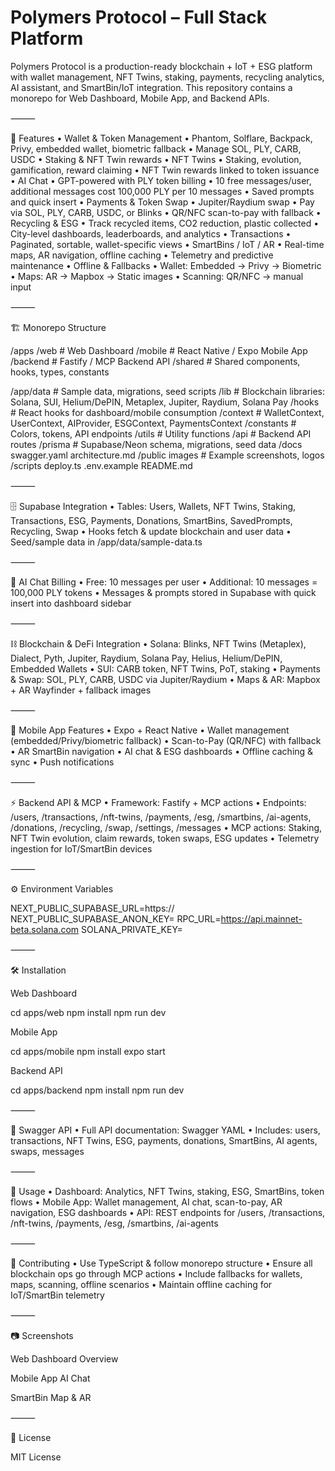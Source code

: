 # Polymers Protocol – Full Stack Platform

Polymers Protocol is a production-ready blockchain + IoT + ESG platform with wallet management, NFT Twins, staking, payments, recycling analytics, AI assistant, and SmartBin/IoT integration. This repository contains a monorepo for Web Dashboard, Mobile App, and Backend APIs.

⸻

🚀 Features
	•	Wallet & Token Management
	•	Phantom, Solflare, Backpack, Privy, embedded wallet, biometric fallback
	•	Manage SOL, PLY, CARB, USDC
	•	Staking & NFT Twin rewards
	•	NFT Twins
	•	Staking, evolution, gamification, reward claiming
	•	NFT Twin rewards linked to token issuance
	•	AI Chat
	•	GPT-powered with PLY token billing
	•	10 free messages/user, additional messages cost 100,000 PLY per 10 messages
	•	Saved prompts and quick insert
	•	Payments & Token Swap
	•	Jupiter/Raydium swap
	•	Pay via SOL, PLY, CARB, USDC, or Blinks
	•	QR/NFC scan-to-pay with fallback
	•	Recycling & ESG
	•	Track recycled items, CO2 reduction, plastic collected
	•	City-level dashboards, leaderboards, and analytics
	•	Transactions
	•	Paginated, sortable, wallet-specific views
	•	SmartBins / IoT / AR
	•	Real-time maps, AR navigation, offline caching
	•	Telemetry and predictive maintenance
	•	Offline & Fallbacks
	•	Wallet: Embedded → Privy → Biometric
	•	Maps: AR → Mapbox → Static images
	•	Scanning: QR/NFC → manual input

⸻

🏗️ Monorepo Structure

/apps
  /web         # Web Dashboard
  /mobile      # React Native / Expo Mobile App
  /backend     # Fastify / MCP Backend API
  /shared      # Shared components, hooks, types, constants

/app/data      # Sample data, migrations, seed scripts
/lib           # Blockchain libraries: Solana, SUI, Helium/DePIN, Metaplex, Jupiter, Raydium, Solana Pay
/hooks         # React hooks for dashboard/mobile consumption
/context       # WalletContext, UserContext, AIProvider, ESGContext, PaymentsContext
/constants     # Colors, tokens, API endpoints
/utils         # Utility functions
/api           # Backend API routes
/prisma        # Supabase/Neon schema, migrations, seed data
/docs
  swagger.yaml
  architecture.md
/public
  images       # Example screenshots, logos
/scripts
  deploy.ts
.env.example
README.md


⸻

🗄️ Supabase Integration
	•	Tables: Users, Wallets, NFT Twins, Staking, Transactions, ESG, Payments, Donations, SmartBins, SavedPrompts, Recycling, Swap
	•	Hooks fetch & update blockchain and user data
	•	Seed/sample data in /app/data/sample-data.ts

⸻

💬 AI Chat Billing
	•	Free: 10 messages per user
	•	Additional: 10 messages = 100,000 PLY tokens
	•	Messages & prompts stored in Supabase with quick insert into dashboard sidebar

⸻

⛓ Blockchain & DeFi Integration
	•	Solana: Blinks, NFT Twins (Metaplex), Dialect, Pyth, Jupiter, Raydium, Solana Pay, Helius, Helium/DePIN, Embedded Wallets
	•	SUI: CARB token, NFT Twins, PoT, staking
	•	Payments & Swap: SOL, PLY, CARB, USDC via Jupiter/Raydium
	•	Maps & AR: Mapbox + AR Wayfinder + fallback images

⸻

📱 Mobile App Features
	•	Expo + React Native
	•	Wallet management (embedded/Privy/biometric fallback)
	•	Scan-to-Pay (QR/NFC) with fallback
	•	AR SmartBin navigation
	•	AI chat & ESG dashboards
	•	Offline caching & sync
	•	Push notifications

⸻

⚡ Backend API & MCP
	•	Framework: Fastify + MCP actions
	•	Endpoints: /users, /transactions, /nft-twins, /payments, /esg, /smartbins, /ai-agents, /donations, /recycling, /swap, /settings, /messages
	•	MCP actions: Staking, NFT Twin evolution, claim rewards, token swaps, ESG updates
	•	Telemetry ingestion for IoT/SmartBin devices

⸻

⚙️ Environment Variables

NEXT_PUBLIC_SUPABASE_URL=https://<your-supabase-url>
NEXT_PUBLIC_SUPABASE_ANON_KEY=<your-anon-key>
RPC_URL=https://api.mainnet-beta.solana.com
SOLANA_PRIVATE_KEY=<base58-private-key>


⸻

🛠️ Installation

Web Dashboard

cd apps/web
npm install
npm run dev

Mobile App

cd apps/mobile
npm install
expo start

Backend API

cd apps/backend
npm install
npm run dev


⸻

📄 Swagger API
	•	Full API documentation: Swagger YAML
	•	Includes: users, transactions, NFT Twins, ESG, payments, donations, SmartBins, AI agents, swaps, messages


⸻

🚀 Usage
	•	Dashboard: Analytics, NFT Twins, staking, ESG, SmartBins, token flows
	•	Mobile App: Wallet management, AI chat, scan-to-pay, AR navigation, ESG dashboards
	•	API: REST endpoints for /users, /transactions, /nft-twins, /payments, /esg, /smartbins, /ai-agents

⸻

🤝 Contributing
	•	Use TypeScript & follow monorepo structure
	•	Ensure all blockchain ops go through MCP actions
	•	Include fallbacks for wallets, maps, scanning, offline scenarios
	•	Maintain offline caching for IoT/SmartBin telemetry

⸻

📷 Screenshots

Web Dashboard Overview

Mobile App AI Chat

SmartBin Map & AR


⸻

📝 License

MIT License
